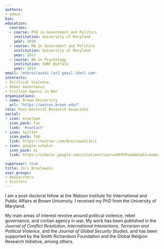 ```yaml
---
authors:
- admin
bio: 
education:
  courses:
  - course: PhD in Government and Politics 
    institution: University of Maryland 
    year: 2020
  - course: MA in Government and Politics 
    institution: University of Maryland 
    year: 2017
  - course: BA in Psychology  
    institution: SUNY Buffalo
    year: 2014
email: "mtbreslawski [at] gmail [dot] com"
interests:
- Political Violence
- Rebel Governance 
- Civilian Agency in War
organizations:
- name: Brown University 
  url: "https://watson.brown.edu/"
role: Post-Doctoral Research Associate 
social:
- icon: envelope
  icon_pack: fas
  link: '#contact'
- icon: twitter
  icon_pack: fab
  link: https://twitter.com/BreslawskiJori
- icon: google-scholar
  icon_pack: ai
  link: https://scholar.google.com/citations?user=oMk9TRsAAAAJ&hl=en&oi=ao

superuser: true
title: Jori Breslawski 
user_groups:
- Researchers
- Visitors
---
```


I am a post-doctoral fellow at the Watson Institute for International and Public Affairs at Brown University. I received my PhD from the University of Maryland. 

My main areas of interest revolve around political violence, rebel governance, and civilian agency in war. My work has been published in the *Journal of Conflict Resolution*, *International Interactions*, *Terrorism and Political Violence*, and the *Journal of Global Security Studies*, and has been supported by the Smith Richardson Foundation and the Global Religion Research Initiative, among others. 

